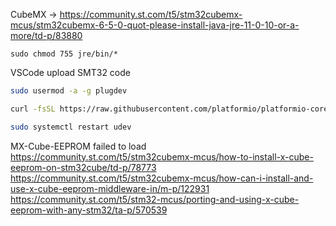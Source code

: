 CubeMX 
-> https://community.st.com/t5/stm32cubemx-mcus/stm32cubemx-6-5-0-quot-please-install-java-jre-11-0-10-or-a-more/td-p/83880
```
sudo chmod 755 jre/bin/*
```
VSCode upload SMT32 code
```bash
sudo usermod -a -g plugdev
```
```bash
curl -fsSL https://raw.githubusercontent.com/platformio/platformio-core/develop/platformio/assets/system/99-platformio-udev.rules | sudo tee /etc/udev/rules.d/99-platformio-udev.rules
```
```bash
sudo systemctl restart udev
```

MX-Cube-EEPROM failed to load
https://community.st.com/t5/stm32cubemx-mcus/how-to-install-x-cube-eeprom-on-stm32cube/td-p/78773
https://community.st.com/t5/stm32cubemx-mcus/how-can-i-install-and-use-x-cube-eeprom-middleware-in/m-p/122931
https://community.st.com/t5/stm32-mcus/porting-and-using-x-cube-eeprom-with-any-stm32/ta-p/570539